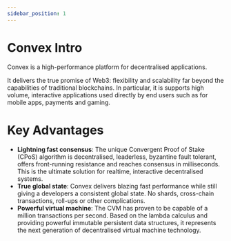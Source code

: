```yaml
---
sidebar_position: 1
---
```


# Convex Intro

Convex is a high-performance platform for decentralised applications. 

It delivers the true promise of Web3: flexibility and scalability far beyond the capabilities of traditional blockchains. In particular, it is supports high volume, interactive applications used directly by end users such as for mobile apps, payments and gaming.

# Key Advantages

- **Lightning fast consensus**: The unique Convergent Proof of Stake (CPoS) algorithm is decentralised, leaderless, byzantine fault tolerant, offers front-running resistance and reaches consensus in milliseconds. This is the ultimate solution for realtime, interactive decentralised systems.
- **True global state**: Convex delivers blazing fast performance while still giving a developers a consistent global state. No shards, cross-chain transactions, roll-ups or other complications.
- **Powerful virtual machine**: The CVM has proven to be capable of a million transactions per second. Based on the lambda calculus and providing powerful immutable persistent data structures, it represents the next generation of decentralised virtual machine technology.